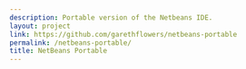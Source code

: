 ```yaml
---
description: Portable version of the Netbeans IDE.
layout: project
link: https://github.com/garethflowers/netbeans-portable
permalink: /netbeans-portable/
title: NetBeans Portable
---
```

